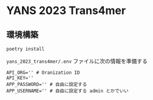 # YANS 2023 Trans4mer

## 環境構築

```
poetry install
```

`yans_2023_trans4mer/.env` ファイルに次の情報を準備する

```
API_ORG='' # Oranization ID
API_KEY=''
APP_PASSWORD='' # 自由に設定する
APP_USERNAME='' # 自由に設定する admin とかでいい
```
